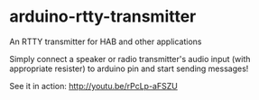 # arduino-rtty-transmitter
An RTTY transmitter for HAB and other applications

Simply connect a speaker or radio transmitter's audio input (with appropriate resister) to arduino pin and start sending messages!

See it in action:
http://youtu.be/rPcLp-aFSZU
